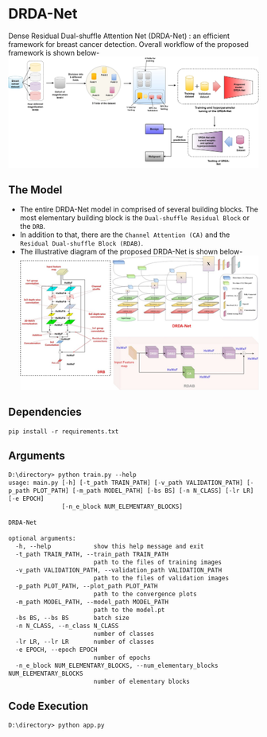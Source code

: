 # DRDA-Net
Dense Residual Dual-shuffle Attention Net (DRDA-Net) : an efficient framework for breast cancer detection. Overall workflow of the proposed framework is shown below- ![flow diagram](https://github.com/SohamChattopadhyayEE/DRDA-Net/blob/main/figures/Overall%20flow%20diagram.jpg)

## The Model
- The entire DRDA-Net model in comprised of several building blocks. The most elementary building block is the `Dual-shuffle Residual Block` or the `DRB`. 
- In addition to that, there are the `Channel Attention (CA)` and the `Residual Dual-shuffle Block (RDAB)`. 
- The illustrative diagram of the proposed DRDA-Net is shown below-
![model](https://github.com/SohamChattopadhyayEE/DRDA-Net/blob/main/figures/Model.JPG)

## Dependencies 
    pip install -r requirements.txt

## Arguments
    D:\directory> python train.py --help
    usage: main.py [-h] [-t_path TRAIN_PATH] [-v_path VALIDATION_PATH] [-p_path PLOT_PATH] [-m_path MODEL_PATH] [-bs BS] [-n N_CLASS] [-lr LR] [-e EPOCH]
                   [-n_e_block NUM_ELEMENTARY_BLOCKS]

    DRDA-Net

    optional arguments:
      -h, --help            show this help message and exit
      -t_path TRAIN_PATH, --train_path TRAIN_PATH
                            path to the files of training images
      -v_path VALIDATION_PATH, --validation_path VALIDATION_PATH
                            path to the files of validation images
      -p_path PLOT_PATH, --plot_path PLOT_PATH
                            path to the convergence plots
      -m_path MODEL_PATH, --model_path MODEL_PATH
                            path to the model.pt
      -bs BS, --bs BS       batch size
      -n N_CLASS, --n_class N_CLASS
                            number of classes
      -lr LR, --lr LR       number of classes
      -e EPOCH, --epoch EPOCH
                            number of epochs
      -n_e_block NUM_ELEMENTARY_BLOCKS, --num_elementary_blocks NUM_ELEMENTARY_BLOCKS
                            number of elementary blocks
## Code Execution
    D:\directory> python app.py
